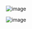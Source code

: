 ![image](https://github.com/DickyAnugrah28/api_automation_kasir_aja/assets/110462977/7c5ddfba-44ea-4d40-9bd8-d74aff03136c)


![image](https://github.com/DickyAnugrah28/api_automation_kasir_aja/assets/110462977/3ad3449a-9c07-4a56-b8bd-0e537624b2ca)

